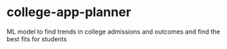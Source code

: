 # college-app-planner
ML model to find trends in college admissions and outcomes and find the best fits for students
